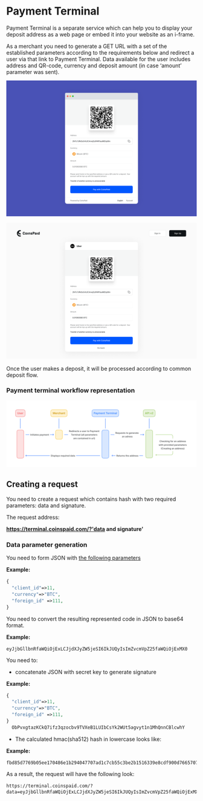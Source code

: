 # Payment Terminal

Payment Terminal is a separate service which can help you to display your deposit address as a web page or embed it into your website as an i-frame.

As a merchant you need to generate a GET URL with a set of the established parameters according to the requirements below and redirect a user via that link to Payment Terminal. Data available for the user includes address and QR-code, currency and deposit amount (in case ‘amount’ parameter was sent).

![An example of implementation of Payment Terminal with i-frame](<../.gitbook/assets/image (29).png>)

![An example of implementation of Payment Terminal without i-frame](<../.gitbook/assets/image (30).png>)

Once the user makes a deposit, it will be processed according to common deposit flow.

### Payment terminal workflow representation

![](<../.gitbook/assets/image (32).png>)

## Creating a request

You need to create a request which contains hash with two required parameters: data and signature.

The request address:

**https://terminal.coinspaid.com/?'data and signature'**

### **Data parameter generation**

You need to form JSON with [the following parameters](../api-documentation/api-reference.md#payment-terminal-json-parameters)

**Example:**

```php
{	
  "client_id"=>11,
  "currency"=>"BTC",
  "foreign_id" =>111,
}
```

You need to convert the resulting represented code in JSON to base64 format.

**Example:**

```
eyJjbGllbnRfaWQiOjExLCJjdXJyZW5jeSI6IkJUQyIsImZvcmVpZ25faWQiOjExMX0
```

You need to:

* concatenate JSON with secret key to generate signature

**Example:**

```php
{	
  "client_id"=>11,
  "currency"=>"BTC",
  "foreign_id" =>111,
}
  ObPvxgtazKCkQ7ifz3qzocbv9TVXeB1LUIbCsYk2WUt5agvyt1n1MhQnnCBlcwhY
```

* The calculated hmac(sha512) hash in lowercase looks like:

**Example:**

```
fbd85d7769b05ee170486e1b294047707ad1c7cb55c3be2b1516339e8cdf900d76657074d7105797f0361d28b768ad01b62d44a48b52b8d2581bf5e63f72ca3a
```

As a result, the request will have the following look:

```
https://terminal.coinspaid.com/?data=eyJjbGllbnRfaWQiOjExLCJjdXJyZW5jeSI6IkJUQyIsImZvcmVpZ25faWQiOjExMX0=&signature=fbd85d7769b05ee170486e1b294047707ad1c7cb55c3be2b1516339e8cdf900d76657074d7105797f0361d28b768ad01b62d44a48b52b8d2581bf5e63f72ca3a
```
